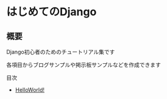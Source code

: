 # はじめてのDjango

## 概要

Django初心者のためのチュートリアル集です

各項目からブログサンプルや掲示板サンプルなどを作成できます

目次

- [HelloWorld!](./helloworld/README.md)
